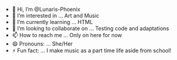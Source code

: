 - 👋 Hi, I’m @Lunaris-Phoenix
- 👀 I’m interested in ... Art and Music
- 🌱 I’m currently learning ... HTML
- 💞️ I’m looking to collaborate on ... Testing code and adaptations
- 📫 How to reach me ... Only on here for now
- 😄 Pronouns: ... She/Her
- ⚡ Fun fact: ... I make music as a part time life aside from school!

<!---
Lunaris-Phoenix/Lunaris-Phoenix is a ✨ special ✨ repository because its `README.md` (this file) appears on your GitHub profile.
You can click the Preview link to take a look at your changes.
--->
